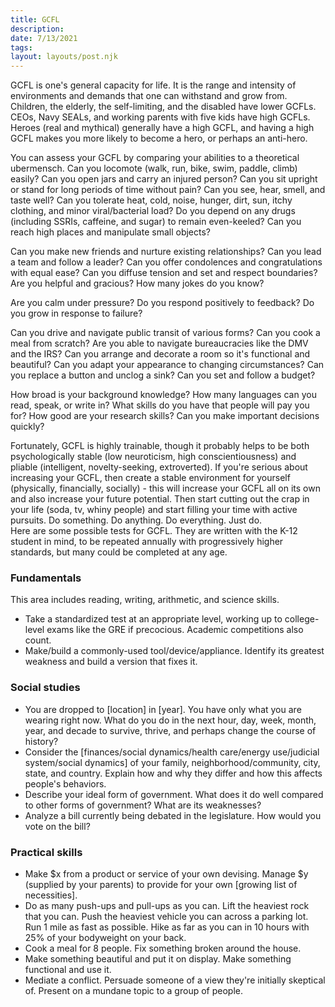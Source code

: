 ```yaml
---
title: GCFL
description: 
date: 7/13/2021
tags: 
layout: layouts/post.njk
---
```


GCFL is one's general capacity for life. It is the range and intensity of environments and demands that one can withstand and grow from. Children, the elderly, the self-limiting, and the disabled have lower GCFLs. CEOs, Navy SEALs, and working parents with five kids have high GCFLs. Heroes  (real and mythical) generally have a high GCFL, and having a high GCFL makes you more likely to become a hero, or perhaps an anti-hero. 

You can assess your GCFL by comparing your abilities to a theoretical ubermensch. Can you locomote (walk, run, bike, swim, paddle, climb) easily? Can you open jars and carry an injured person? Can you sit upright or stand for long periods of time without pain? Can you see, hear, smell, and taste well? Can you tolerate heat, cold, noise, hunger, dirt, sun, itchy clothing, and minor viral/bacterial load? Do you depend on any drugs (including SSRIs, caffeine, and sugar) to remain even-keeled? Can you reach high places and manipulate small objects? 

Can you make new friends and nurture existing relationships? Can you lead a team and follow a leader? Can you offer condolences and congratulations with equal ease? Can you diffuse tension and set and respect boundaries? Are you helpful and gracious? How many jokes do you know? 

Are you calm under pressure? Do you respond positively to feedback? Do you grow in response to failure? 

Can you drive and navigate public transit of various forms? Can you cook a meal from scratch? Are you able to navigate bureaucracies like the DMV and the IRS? Can you arrange and decorate a room so it's functional and beautiful? Can you adapt your appearance to changing circumstances? Can you replace a button and unclog a sink? Can you set and follow a budget? 

How broad is your background knowledge? How many languages can you read, speak, or write in? What skills do you have that people will pay you for? How good are your research skills? Can you make important decisions quickly? 

Fortunately, GCFL is highly trainable, though it probably helps to be both psychologically stable (low neuroticism, high conscientiousness) and pliable (intelligent, novelty-seeking, extroverted). If you're serious about increasing your GCFL, then create a stable environment for yourself (physically, financially, socially) - this will increase your GCFL all on its own and also increase your future potential. Then start cutting out the crap in your life (soda, tv, whiny people) and start filling your time with active pursuits. Do something. Do anything. Do everything. Just do.  
Here are some possible tests for GCFL. They are written with the K-12 student in mind, to be repeated annually with progressively higher standards, but many could be completed at any age. 

### Fundamentals

This area includes reading, writing, arithmetic, and science skills. 

* Take a standardized test at an appropriate level, working up to college-level exams like the GRE if precocious. Academic competitions also count.
* Make/build a commonly-used tool/device/appliance. Identify its greatest weakness and build a version that fixes it.

### Social studies

* You are dropped to [location] in [year]. You have only what you are wearing right now. What do you do in the next hour, day, week, month, year, and decade to survive, thrive, and perhaps change the course of history?
* Consider the [finances/social dynamics/health care/energy use/judicial system/social dynamics] of your family, neighborhood/community, city, state, and country. Explain how and why they differ and how this affects people's behaviors.
* Describe your ideal form of government. What does it do well compared to other forms of government? What are its weaknesses?
* Analyze a bill currently being debated in the legislature. How would you vote on the bill?

### Practical skills

* Make $x from a product or service of your own devising. Manage $y (supplied by your parents) to provide for your own [growing list of necessities].
* Do as many push-ups and pull-ups as you can. Lift the heaviest rock that you can. Push the heaviest vehicle you can across a parking lot. Run 1 mile as fast as possible. Hike as far as you can in 10 hours with 25% of your bodyweight on your back.
* Cook a meal for 8 people. Fix something broken around the house.
* Make something beautiful and put it on display. Make something functional and use it.
* Mediate a conflict. Persuade someone of a view they're initially skeptical of. Present on a mundane topic to a group of people.
